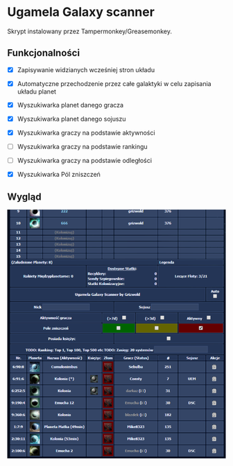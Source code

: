 # Ugamela Galaxy scanner

Skrypt instalowany przez Tampermonkey/Greasemonkey.

## Funkcjonalności
 - [x] Zapisywanie widzianych wcześniej stron układu
 - [x] Automatyczne przechodzenie przez całe galaktyki w celu zapisania układu planet
 
 
 - [x] Wyszukiwarka planet danego gracza
 - [x] Wyszukiwarka planet danego sojuszu
 - [x] Wyszukiwarka graczy na podstawie aktywności
 - [ ] Wyszukiwarka graczy na podstawie rankingu
 - [ ] Wyszukiwarka graczy na podstawie odległości
 - [x] Wyszukiwarka Pól zniszczeń
 
## Wygląd

![ugamela_galaxy_scanner_screenshot](./ugamela_galaxy_scanner_screenshot.PNG)
